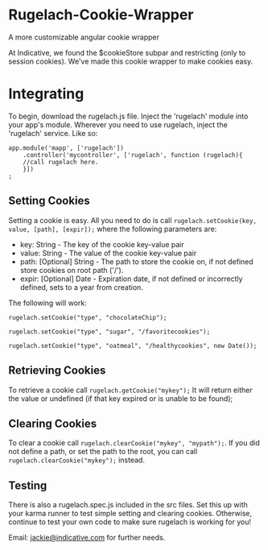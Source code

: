 Rugelach-Cookie-Wrapper
=======================

A more customizable angular cookie wrapper

At Indicative, we found the $cookieStore subpar and restricting (only to session cookies).  We've made this cookie wrapper to make cookies easy.


Integrating
===========
To begin, download the rugelach.js file.  Inject the 'rugelach' module into your app's module.  Wherever you need to use rugelach, inject the 'rugelach' service.  Like so:

	app.module('mapp', ['rugelach'])
		.controller('mycontroller', ['rugelach', function (rugelach){
		//call rugelach here.
		}])
	;

Setting Cookies
---------------
Setting a cookie is easy.  All you need to do is call `rugelach.setCookie(key, value, [path], [expir]);` where the following parameters are:

* key: String - The key of the cookie key-value pair
* value: String - The value of the cookie key-value pair
* path: [Optional] String - The path to store the cookie on, if not defined store cookies on root path ('/').
* expir: [Optional] Date - Expiration date, if not defined or incorrectly defined, sets to a year from creation.

The following will work:

	rugelach.setCookie("type", "chocolateChip");
	
	rugelach.setCookie("type", "sugar", "/favoritecookies");
	
	rugelach.setCookie("type", "oatmeal", "/healthycookies", new Date());
	

Retrieving Cookies
-------------------
To retrieve a cookie call `rugelach.getCookie("mykey");` It will return either the value or undefined (if that key expired or is unable to be found);

Clearing Cookies
----------------
To clear a cookie call `rugelach.clearCookie("mykey", "mypath");`.  If you did not define a path, or set the path to the root, you can call `rugelach.clearCookie("mykey");` instead.

Testing
-------
There is also a rugelach.spec.js included in the src files. Set this up with your karma runner to test simple setting and clearing cookies. Otherwise, continue to test your own code to make sure rugelach is working for you!


Email: jackie@indicative.com for further needs.
